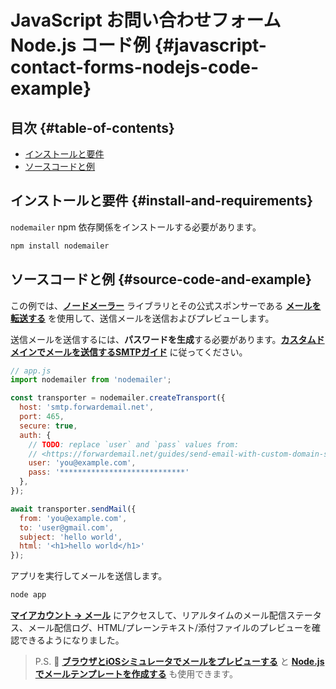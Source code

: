 # JavaScript お問い合わせフォーム Node.js コード例 {#javascript-contact-forms-nodejs-code-example}

## 目次 {#table-of-contents}

* [インストールと要件](#install-and-requirements)
* [ソースコードと例](#source-code-and-example)

## インストールと要件 {#install-and-requirements}

`nodemailer` npm 依存関係をインストールする必要があります。

```sh
npm install nodemailer
```

## ソースコードと例 {#source-code-and-example}

この例では、**[ノードメーラー](https://github.com/nodemailer/nodemailer)** ライブラリとその公式スポンサーである **[メールを転送する](https://forwardemail.net)** を使用して、送信メールを送信およびプレビューします。

送信メールを送信するには、<strong class="text-success"><i class="fa fa-key"></i>パスワードを生成</strong>する必要があります。**[カスタムドメインでメールを送信するSMTPガイド](/guides/send-email-with-custom-domain-smtp)** に従ってください。

<!-- https://github.com/nodemailer/nodemailer-web/pull/22 -->

```js
// app.js
import nodemailer from 'nodemailer';

const transporter = nodemailer.createTransport({
  host: 'smtp.forwardemail.net',
  port: 465,
  secure: true,
  auth: {
    // TODO: replace `user` and `pass` values from:
    // <https://forwardemail.net/guides/send-email-with-custom-domain-smtp>
    user: 'you@example.com',
    pass: '****************************'
  },
});

await transporter.sendMail({
  from: 'you@example.com',
  to: 'user@gmail.com',
  subject: 'hello world',
  html: '<h1>hello world</h1>'
});
```

アプリを実行してメールを送信します。

```sh
node app
```

**[マイアカウント → メール](/my-account/emails)** にアクセスして、リアルタイムのメール配信ステータス、メール配信ログ、HTML/プレーンテキスト/添付ファイルのプレビューを確認できるようになりました。

> P.S. :tada: **[ブラウザとiOSシミュレータでメールをプレビューする](/docs/test-preview-email-rendering-browsers-ios-simulator)** と **[Node.jsでメールテンプレートを作成する](/docs/send-emails-with-node-js-javascript)** も使用できます。